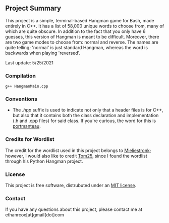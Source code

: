 ## Project Summary
This project is a simple, terminal-based Hangman game for Bash, made entirely in C++. It has a list of 58,000 unique words to choose from, many of which are quite obscure. In addition to the fact that you only have 6 guesses, this version of Hangman is meant to be difficult. Moreover, there are two game modes to choose from: normal and reverse. The names are quite telling; 'normal' is just standard Hangman, whereas the word is backwards when playing 'reversed'. <br />

Last update: 5/25/2021

### Compilation
`g++ HangmanMain.cpp`

### Conventions
- The _.hpp_ suffix is used to indicate not only that a header files is for C++, but also that it contains both the class declaration and implementation 
(.h and .cpp files) for said class. If you're curious, the word for this is [portmanteau](https://www.merriam-webster.com/dictionary/portmanteau).

### Credits for Wordlist
The credit for the wordlist used in this project belongs to [Mieliestronk](http://www.mieliestronk.com/wordlist.html); however, I would also like to credit [Tom25](https://github.com/Tom25), since I found the wordlist through his Python Hangman project.

### License
This project is free software, distrubuted under an [MIT license](https://opensource.org/licenses/MIT). <br />

### Contact
If you have any questions about this project, please contact me at ethanrcox[at]gmail{dot}com
